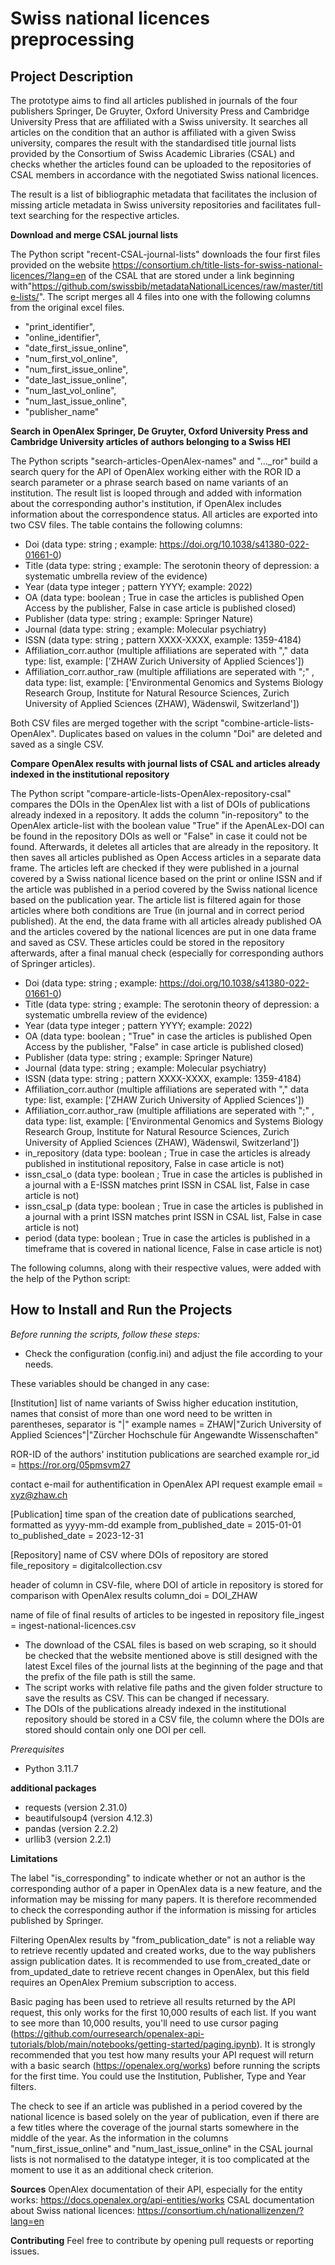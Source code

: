 Swiss national licences preprocessing
=========================

Project Description
--------------------------

The prototype aims to find all articles published in journals of the four publishers Springer, De Gruyter, Oxford University Press and Cambridge University Press that are affiliated with a Swiss university. It searches all articles on the condition that an author is affiliated with a given Swiss university, compares the result with the standardised title journal lists provided by the Consortium of Swiss Academic Libraries (CSAL) and checks whether the articles found can be uploaded to the repositories of CSAL members in accordance with the negotiated Swiss national licences.

The result is a list of bibliographic metadata that facilitates the inclusion of missing article metadata in Swiss university repositories and facilitates full-text searching for the respective articles.


**Download and merge CSAL journal lists**

The Python script "recent-CSAL-journal-lists" downloads the four first files provided on the website https://consortium.ch/title-lists-for-swiss-national-licences/?lang=en of the CSAL that are stored under a link beginning with"https://github.com/swissbib/metadataNationalLicences/raw/master/title-lists/".
The script merges all 4 files into one with the following columns from the original excel files.

- "print_identifier",
- "online_identifier",
- "date_first_issue_online",
- "num_first_vol_online",
- "num_first_issue_online",
- "date_last_issue_online", 
- "num_last_vol_online",
- "num_last_issue_online",
- "publisher_name"


**Search in OpenAlex Springer, De Gruyter, Oxford University Press and Cambridge University articles of authors belonging to a Swiss HEI**

The Python scripts "search-articles-OpenAlex-names" and "..._ror" build a search query for the API of OpenAlex working either with the ROR ID a search parameter or a phrase search based on name variants of an institution. The result list is looped through and added with information about the corresponding author's institution, if OpenAlex includes information about the correspondence status. All articles are exported into two CSV files. The table contains the following columns:

- Doi 
(data type: string ; example: https://doi.org/10.1038/s41380-022-01661-0)
- Title 
(data type: string ; example: The serotonin theory of depression: a systematic umbrella review of the evidence)                  
- Year 
(data type integer ; pattern YYYY; example: 2022)
- OA 
(data type: boolean ; True in case the articles is published Open Access by the publisher, False in case article is published closed)
- Publisher 
(data type: string ; example: Springer Nature)
- Journal
(data type: string ; example: Molecular psychiatry)
- ISSN 
(data type: string ; pattern XXXX-XXXX, example: 1359-4184)
- Affiliation_corr.author 
(multiple affiliations are seperated with "," data type: list, example: ['ZHAW Zurich University of Applied Sciences'])
- Affiliation_corr.author_raw 
(multiple affiliations are seperated with ";" , data type: list, example: ['Environmental Genomics and Systems Biology Research Group, Institute for Natural Resource Sciences, Zurich University of Applied Sciences (ZHAW), Wädenswil, Switzerland'])

Both CSV files are merged together with the script "combine-article-lists-OpenAlex". Duplicates based on values in the column "Doi" are deleted and saved as a single CSV.


**Compare OpenAlex results with journal lists of CSAL and articles already indexed in the institutional repository**

The Python script "compare-article-lists-OpenAlex-repository-csal" compares the DOIs in the OpenAlex list with a list of DOIs of publications already indexed in a repository. It adds the column "in-repository" to the OpenAlex article-list with the boolean value "True" if the ApenALex-DOI can be found in the repository DOIs as well or "False" in case it could not be found. Afterwards, it deletes all articles that are already in the repository. 
It then saves all articles published as Open Access articles in a separate data frame. The articles left are checked if they were published in a journal covered by a Swiss national licence based on the print or online ISSN and if the article was published in a period covered by the Swiss national licence based on the publication year. The article list is filtered again for those articles where both conditions are True (in journal and in correct period published). At the end, the data frame with all articles already published OA and the articles covered by the national licences are put in one data frame and saved as CSV. These articles could be stored in the repository afterwards, after a final manual check (especially for corresponding authors of Springer articles).

- Doi 
(data type: string ; example: https://doi.org/10.1038/s41380-022-01661-0)
- Title 
(data type: string ; example: The serotonin theory of depression: a systematic umbrella review of the evidence)                  
- Year 
(data type integer ; pattern YYYY; example: 2022)
- OA 
(data type: boolean ; "True" in case the articles is published Open Access by the publisher, "False" in case article is published closed)
- Publisher 
(data type: string ; example: Springer Nature)
- Journal
(data type: string ; example: Molecular psychiatry)
- ISSN 
(data type: string ; pattern XXXX-XXXX, example: 1359-4184)
- Affiliation_corr.author 
(multiple affiliations are seperated with "," data type: list, example: ['ZHAW Zurich University of Applied Sciences'])
- Affiliation_corr.author_raw 
(multiple affiliations are seperated with ";" , data type: list, example: ['Environmental Genomics and Systems Biology Research Group, Institute for Natural Resource Sciences, Zurich University of Applied Sciences (ZHAW), Wädenswil, Switzerland'])
- in_repository
(data type: boolean ; True in case the articles is already published in institutional repository, False in case article is not)
- issn_csal_o
(data type: boolean ; True in case the articles is published in a journal with a E-ISSN matches print ISSN in CSAL list, False in case article is not)
- issn_csal_p
(data type: boolean ; True in case the articles is published in a journal with a print ISSN matches print ISSN in CSAL list, False in case article is not)
- period
(data type: boolean ; True in case the articles is published in a timeframe that is covered in national licence, False in case article is not)

The following columns, along with their respective values, were added with the help of the Python script:




How to Install and Run the Projects
--------------------------

_Before running the scripts, follow these steps:_

- Check the configuration (config.ini) and adjust the file according to your needs.

These variables should be changed in any case:

[Institution]
list of name variants of Swiss higher education institution, names that consist of more than one word need to be written in parentheses, separator is "|"
example
names = ZHAW|"Zurich University of Applied Sciences"|"Zürcher Hochschule für Angewandte Wissenschaften"

ROR-ID of the authors' institution publications are searched
example
ror_id = https://ror.org/05pmsvm27

contact e-mail for authentification in OpenAlex API request
example
email = xyz@zhaw.ch

[Publication]
time span of the creation date of publications searched, formatted as yyyy-mm-dd
example
from_published_date = 2015-01-01
to_published_date = 2023-12-31

[Repository]
name of CSV where DOIs of repository are stored
file_repository = digitalcollection.csv

header of column in CSV-file, where DOI of article in repository is stored for comparison with OpenAlex results
column_doi = DOI_ZHAW

name of file of final results of articles to be ingested in repository
file_ingest = ingest-national-licences.csv


- The download of the CSAL files is based on web scraping, so it should be checked that the website mentioned above is still designed with the latest Excel files of the journal lists at the beginning of the page and that the prefix of the file path is still the same.
- The script works with relative file paths and the given folder structure to save the results as CSV. This can be changed if necessary.
- The DOIs of the publications already indexed in the institutional repository should be stored in a CSV file, the column where the DOIs are stored should contain only one DOI per cell.


_Prerequisites_

- Python 3.11.7

**additional packages**

- requests (version 2.31.0)
- beautifulsoup4 (version 4.12.3)
- pandas (version 2.2.2)
- urllib3 (version 2.2.1)

**Limitations**

The label "is_corresponding" to indicate whether or not an author is the corresponding author of a paper in OpenAlex data is a new feature, and the information may be missing for many papers. It is therefore recommended to check the corresponding author if the information is missing for articles published by Springer.

Filtering OpenAlex results by "from_publication_date" is not a reliable way to retrieve recently updated and created works, due to the way publishers assign publication dates. It is recommended to use from_created_date or from_updated_date to retrieve recent changes in OpenAlex, but this field requires an OpenAlex Premium subscription to access.

Basic paging has been used to retrieve all results returned by the API request, this only works for the first 10,000 results of each list. If you want to see more than 10,000 results, you'll need to use cursor paging (https://github.com/ourresearch/openalex-api-tutorials/blob/main/notebooks/getting-started/paging.ipynb). It is strongly recommended that you test how many results your API request will return with a basic search (https://openalex.org/works) before running the scripts for the first time. You could use the Institution, Publisher, Type and Year filters.

The check to see if an article was published in a period covered by the national licence is based solely on the year of publication, even if there are a few titles where the coverage of the journal starts somewhere in the middle of the year. As the information in the columns "num_first_issue_online" and "num_last_issue_online" in the CSAL journal lists is not normalised to the datatype integer, it is too complicated at the moment to use it as an additional check criterion.


**Sources**
OpenAlex documentation of their API, especially for the entity works: https://docs.openalex.org/api-entities/works 
CSAL documentation about Swiss national licences: https://consortium.ch/nationallizenzen/?lang=en


**Contributing**
Feel free to contribute by opening pull requests or reporting issues.
